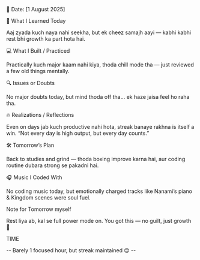 📅 Date: [1 August 2025]

🧠 What I Learned Today

Aaj zyada kuch naya nahi seekha, but ek cheez samajh aayi — kabhi kabhi rest bhi growth ka part hota hai.


💻 What I Built / Practiced

Practically kuch major kaam nahi kiya, thoda chill mode tha — just reviewed a few old things mentally.


🔍 Issues or Doubts

No major doubts today, but mind thoda off tha… ek haze jaisa feel ho raha tha.


🔥 Realizations / Reflections

Even on days jab kuch productive nahi hota, streak banaye rakhna is itself a win. “Not every day is high output, but every day counts.”


🛠 Tomorrow’s Plan

Back to studies and grind — thoda boxing improve karna hai, aur coding routine dubara strong se pakadni hai.


🎧 Music I Coded With

No coding music today, but emotionally charged tracks like Nanami’s piano & Kingdom scenes were soul fuel.


Note for Tomorrow myself

Rest liya ab, kal se full power mode on. You got this — no guilt, just growth 💪


TIME

-- Barely 1 focused hour, but streak maintained 😌 --